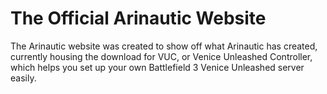 # The Official Arinautic Website

The Arinautic website was created to show off what Arinautic has created, currently housing the download for VUC, or Venice Unleashed Controller, which helps you set up your own Battlefield 3 Venice Unleashed server easily.
